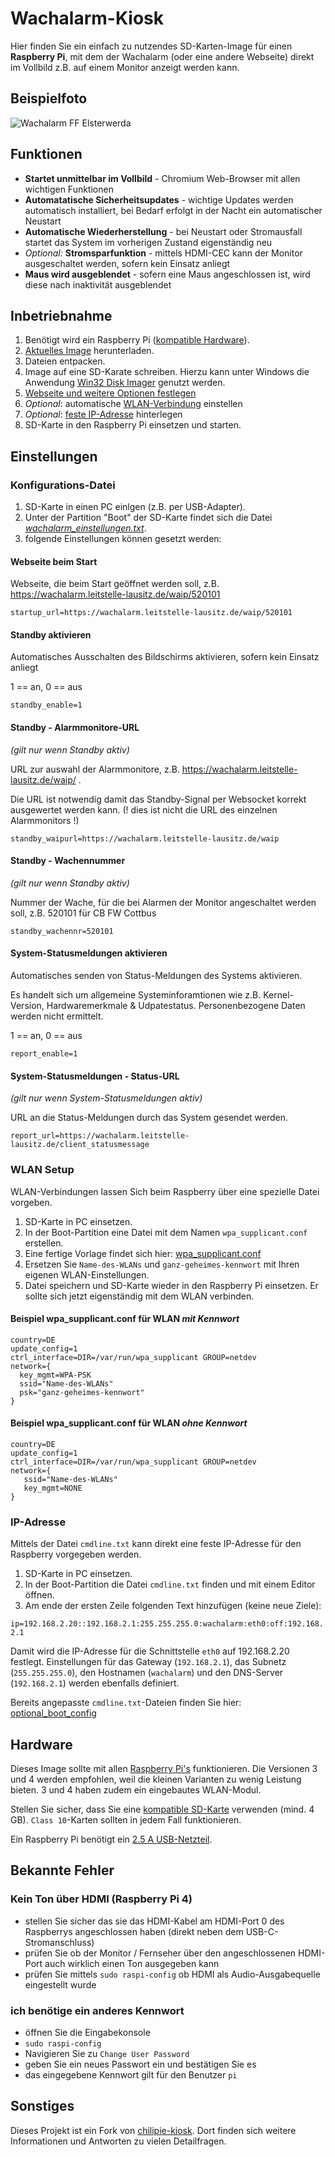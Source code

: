 # Wachalarm-Kiosk

Hier finden Sie ein einfach zu nutzendes SD-Karten-Image für einen **Raspberry Pi**, mit dem der Wachalarm (oder eine andere Webseite) direkt im Vollbild z.B. auf einem Monitor anzeigt werden kann. 

## Beispielfoto

![Wachalarm FF Elsterwerda](https://user-images.githubusercontent.com/19272095/89555705-ae166100-d810-11ea-99d6-089c08687a14.png)

## Funktionen

- **Startet unmittelbar im Vollbild** - Chromium Web-Browser mit allen wichtigen Funktionen
- **Automatatische Sicherheitsupdates** - wichtige Updates werden automatisch installiert, bei Bedarf erfolgt in der Nacht ein automatischer Neustart
- **Automatische Wiederherstellung** - bei Neustart oder Stromausfall startet das System im vorherigen Zustand eigenständig neu
- *Optional:* **Stromsparfunktion** - mittels HDMI-CEC kann der Monitor ausgeschaltet werden, sofern kein Einsatz anliegt
- **Maus wird ausgeblendet** - sofern eine Maus angeschlossen ist, wird diese nach inaktivität ausgeblendet

## Inbetriebnahme

1. Benötigt wird ein Raspberry Pi ([kompatible Hardware](#hardware)).
2. [Aktuelles Image](https://github.com/Robert-112/Wachalarm-Kiosk/releases) herunterladen.
3. Dateien entpacken.
4. Image auf eine SD-Karate schreiben. Hierzu kann unter Windows die Anwendung [Win32 Disk Imager](https://sourceforge.net/projects/win32diskimager/) genutzt werden.
6. [Webseite und weitere Optionen festlegen](#konfigurations-datei)
7. *Optional*: automatische [WLAN-Verbindung](#wlan-setup) einstellen
8. *Optional*: [feste IP-Adresse](#ip-adresse) hinterlegen
9. SD-Karte in den Raspberry Pi einsetzen und starten.

## Einstellungen

### Konfigurations-Datei

1. SD-Karte in einen PC einlgen (z.B. per USB-Adapter).
2. Unter der Partition "Boot" der SD-Karte findet sich die Datei *[wachalarm_einstellungen.txt](https://github.com/Robert-112/Wachalarm-Kiosk/blob/custom/home/wachalarm_einstellungen.txt)*.
3. folgende Einstellungen können gesetzt werden:


#### Webseite beim Start
Webseite, die beim Start geöffnet werden soll, z.B. https://wachalarm.leitstelle-lausitz.de/waip/520101
```
startup_url=https://wachalarm.leitstelle-lausitz.de/waip/520101
```

#### Standby aktivieren
Automatisches Ausschalten des Bildschirms aktivieren, sofern kein Einsatz anliegt

1 == an, 0 == aus
```
standby_enable=1
```

#### Standby - Alarmmonitore-URL
*(gilt nur wenn Standby aktiv)*

URL zur auswahl der Alarmmonitore, z.B. https://wachalarm.leitstelle-lausitz.de/waip/ .

Die URL ist notwendig damit das Standby-Signal per Websocket korrekt ausgewertet werden kann.
(! dies ist nicht die URL des einzelnen Alarmmonitors !)
```
standby_waipurl=https://wachalarm.leitstelle-lausitz.de/waip
```

#### Standby - Wachennummer
*(gilt nur wenn Standby aktiv)*

Nummer der Wache, für die bei Alarmen der Monitor angeschaltet werden soll, z.B. 520101 für CB FW Cottbus
```
standby_wachennr=520101
```

#### System-Statusmeldungen aktivieren
Automatisches senden von Status-Meldungen des Systems aktivieren. 

Es handelt sich um allgemeine Systeminforamtionen wie z.B. Kernel-Version, Hardwaremerkmale & Udpatestatus. Personenbezogene Daten werden nicht ermittelt.

1 == an, 0 == aus
```
report_enable=1
```

#### System-Statusmeldungen - Status-URL
*(gilt nur wenn System-Statusmeldungen aktiv)*

URL an die Status-Meldungen durch das System gesendet werden.
```
report_url=https://wachalarm.leitstelle-lausitz.de/client_statusmessage
```

### WLAN Setup

WLAN-Verbindungen lassen Sich beim Raspberry über eine spezielle Datei vorgeben.

1. SD-Karte in PC einsetzen.
2. In der Boot-Partition eine Datei mit dem Namen `wpa_supplicant.conf` erstellen.
3. Eine fertige Vorlage findet sich hier: [wpa_supplicant.conf](https://github.com/Robert-112/Wachalarm-Kiosk/blob/custom/optional_boot_config/wpa_supplicant.conf) 
4. Ersetzen Sie `Name-des-WLANs` und `ganz-geheimes-kennwort` mit Ihren eigenen WLAN-Einstellungen.
5. Datei speichern und SD-Karte wieder in den Raspberry Pi einsetzen. Er sollte sich jetzt eigenständig mit dem WLAN verbinden.

#### Beispiel wpa_supplicant.conf für WLAN _mit Kennwort_
```
country=DE
update_config=1
ctrl_interface=DIR=/var/run/wpa_supplicant GROUP=netdev
network={
  key_mgmt=WPA-PSK
  ssid="Name-des-WLANs"
  psk="ganz-geheimes-kennwort"
}
```

#### Beispiel wpa_supplicant.conf für WLAN _ohne Kennwort_
```
country=DE
update_config=1
ctrl_interface=DIR=/var/run/wpa_supplicant GROUP=netdev
network={
   ssid="Name-des-WLANs"
   key_mgmt=NONE
}
```

### IP-Adresse

Mittels der Datei `cmdline.txt` kann direkt eine feste IP-Adresse für den Raspberry vorgegeben werden.

1. SD-Karte in PC einsetzen.
2. In der Boot-Partition die Datei `cmdline.txt` finden und mit einem Editor öffnen.
3. Am ende der ersten Zeile folgenden Text hinzufügen (keine neue Ziele):

```ip=192.168.2.20::192.168.2.1:255.255.255.0:wachalarm:eth0:off:192.168.2.1```

Damit wird die IP-Adresse für die Schnittstelle `eth0` auf 192.168.2.20 festlegt. Einstellungen für das Gateway (`192.168.2.1`), das Subnetz (`255.255.255.0`), den Hostnamen (`wachalarm`) und den DNS-Server (`192.168.2.1`) werden ebenfalls definiert.

Bereits angepasste `cmdline.txt`-Dateien finden Sie hier: [optional_boot_config](https://github.com/Robert-112/Wachalarm-Kiosk/blob/custom/optional_boot_config) 

## Hardware

Dieses Image sollte mit allen [Raspberry Pi's](https://www.raspberrypi.org/products/) funktionieren. Die Versionen 3 und 4 werden empfohlen, weil die kleinen Varianten zu wenig Leistung bieten. 3 und 4 haben zudem ein eingebautes WLAN-Modul.

Stellen Sie sicher, dass Sie eine [kompatible SD-Karte](http://elinux.org/RPi_SD_cards) verwenden (mind. 4 GB). `Class 10`-Karten sollten in jedem Fall funktionieren.

Ein Raspberry Pi benötigt ein [2.5 A USB-Netzteil](https://www.raspberrypi.org/documentation/hardware/raspberrypi/power/README.md). 

## Bekannte Fehler

### Kein Ton über HDMI (Raspberry Pi 4)
- stellen Sie sicher das sie das HDMI-Kabel am HDMI-Port 0 des Raspberrys angeschlossen haben (direkt neben dem USB-C-Stromanschluss)
- prüfen Sie ob der Monitor / Fernseher über den angeschlossenen HDMI-Port auch wirklich einen Ton ausgegeben kann
- prüfen Sie mittels `sudo raspi-config` ob HDMI als Audio-Ausgabequelle eingestellt wurde

### ich benötige ein anderes Kennwort
- öffnen Sie die Eingabekonsole
- `sudo raspi-config`
- Navigieren Sie zu `Change User Password`
- geben Sie ein neues Passwort ein und bestätigen Sie es
- das eingegebene Kennwort gilt für den Benutzer `pi`

## Sonstiges

Dieses Projekt ist ein Fork von [chilipie-kiosk](https://github.com/jareware/chilipie-kiosk). Dort finden sich weitere Informationen und Antworten zu vielen Detailfragen.
